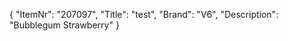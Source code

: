 {
  "ItemNr": "207097",
  "Title": "test",
  "Brand": "V6",
  "Description": "Bubblegum Strawberry"
}